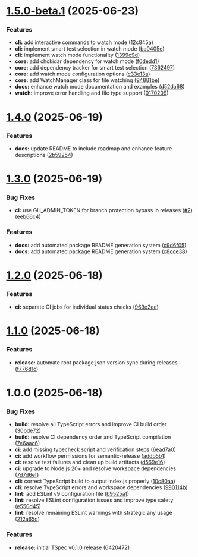 # [1.5.0-beta.1](https://github.com/oliver-richman/tspec/compare/v1.4.0...v1.5.0-beta.1) (2025-06-23)


### Features

* **cli:** add interactive commands to watch mode ([12c845a](https://github.com/oliver-richman/tspec/commit/12c845ae1ba844e3fdbc4ca40e62992a6cc45519))
* **cli:** implement smart test selection in watch mode ([ba0405e](https://github.com/oliver-richman/tspec/commit/ba0405eec74e8878a17c9e232747264491fb5267))
* **cli:** implement watch mode functionality ([1399c9d](https://github.com/oliver-richman/tspec/commit/1399c9d2f5003fa10e21d2d0c5c6f6bdc1d0b117))
* **core:** add chokidar dependency for watch mode ([f0dedd1](https://github.com/oliver-richman/tspec/commit/f0dedd195db05d02e773319a976986cfb15792f6))
* **core:** add dependency tracker for smart test selection ([7362497](https://github.com/oliver-richman/tspec/commit/736249732d97327204c2cc5ee361bd38415cd19b))
* **core:** add watch mode configuration options ([c33e13a](https://github.com/oliver-richman/tspec/commit/c33e13abcfcdc125c94e8300213ab282f3911b2b))
* **core:** add WatchManager class for file watching ([94881be](https://github.com/oliver-richman/tspec/commit/94881be4fd3d2706285261132585a80f1e8fa9e7))
* **docs:** enhance watch mode documentation and examples ([d52da68](https://github.com/oliver-richman/tspec/commit/d52da68a298a67fef97659f8e3b7137f3d9602d3))
* **watch:** improve error handling and file type support ([0170209](https://github.com/oliver-richman/tspec/commit/017020926ddfce65c1744f0e5b49388d98724232))

# [1.4.0](https://github.com/oliver-richman/tspec/compare/v1.3.0...v1.4.0) (2025-06-19)


### Features

* **docs:** update README to include roadmap and enhance feature descriptions ([2b59254](https://github.com/oliver-richman/tspec/commit/2b592547789fb7d0726b82258393dc3e4ff858de))

# [1.3.0](https://github.com/oliver-richman/tspec/compare/v1.2.0...v1.3.0) (2025-06-19)


### Bug Fixes

* **ci:** use GH_ADMIN_TOKEN for branch protection bypass in releases ([#2](https://github.com/oliver-richman/tspec/issues/2)) ([eeb66c4](https://github.com/oliver-richman/tspec/commit/eeb66c4b0b5cab8c5a91fa85f2e1bffc650ba39f))


### Features

* **docs:** add automated package README generation system ([c9d6f05](https://github.com/oliver-richman/tspec/commit/c9d6f05ccbde4734948c450d9f657b2519458260))
* **docs:** add automated package README generation system ([c8cce38](https://github.com/oliver-richman/tspec/commit/c8cce382f9eaaece0bfd3d4d77800919e67092df))

# [1.2.0](https://github.com/oliver-richman/tspec/compare/v1.1.0...v1.2.0) (2025-06-18)


### Features

* **ci:** separate CI jobs for individual status checks ([969e2ee](https://github.com/oliver-richman/tspec/commit/969e2ee9bd8926d73af26fa5af8050aa3b89ee03))

# [1.1.0](https://github.com/oliver-richman/tspec/compare/v1.0.0...v1.1.0) (2025-06-18)


### Features

* **release:** automate root package.json version sync during releases ([f776d1c](https://github.com/oliver-richman/tspec/commit/f776d1c1dcca98434203e52959e6638732166a54))

# 1.0.0 (2025-06-18)


### Bug Fixes

* **build:** resolve all TypeScript errors and improve CI build order ([30bde72](https://github.com/oliver-richman/tspec/commit/30bde72bf997217a6c070d1e9215eb3d4f24c838))
* **build:** resolve CI dependency order and TypeScript compilation ([7e6aac6](https://github.com/oliver-richman/tspec/commit/7e6aac6db304fe93476dd3e305ac1a9e57857fa6))
* **ci:** add missing typecheck script and verification steps ([6ead7a0](https://github.com/oliver-richman/tspec/commit/6ead7a049a595138bd3a57f9315ed231fb599104))
* **ci:** add workflow permissions for semantic-release ([addb5b1](https://github.com/oliver-richman/tspec/commit/addb5b1b82197cb8866c06d6020a4694445d687d))
* **ci:** resolve test failures and clean up build artifacts ([d569e16](https://github.com/oliver-richman/tspec/commit/d569e16c731324e0f41ef7c578f148ae2d5ffbcd))
* **ci:** upgrade to Node.js 20+ and resolve workspace dependencies ([7d7d6ef](https://github.com/oliver-richman/tspec/commit/7d7d6efa2bbf6a84ac27c12fa0e0e0e501679542))
* **cli:** correct TypeScript build to output index.js properly ([10c80aa](https://github.com/oliver-richman/tspec/commit/10c80aa43670ccee9d1166bd5c5c26fdda4ddca0))
* **cli:** resolve TypeScript errors and workspace dependencies ([990114b](https://github.com/oliver-richman/tspec/commit/990114baf0d23534dd52b9cdbabea7ba34ef8b60))
* **lint:** add ESLint v9 configuration file ([b9525a1](https://github.com/oliver-richman/tspec/commit/b9525a1546df754b5daaeb2a8736f5373874a658))
* **lint:** resolve ESLint configuration issues and improve type safety ([e550d45](https://github.com/oliver-richman/tspec/commit/e550d458e584eb0b8c9503e44c824062c13d727a))
* **lint:** resolve remaining ESLint warnings with strategic any usage ([212a65d](https://github.com/oliver-richman/tspec/commit/212a65d44572a72c4c52ccc11ba518c052bdb71b))


### Features

* **release:** initial TSpec v0.1.0 release ([6420472](https://github.com/oliver-richman/tspec/commit/6420472fded42d514e3d26ff9b8a5250dbac2545))
